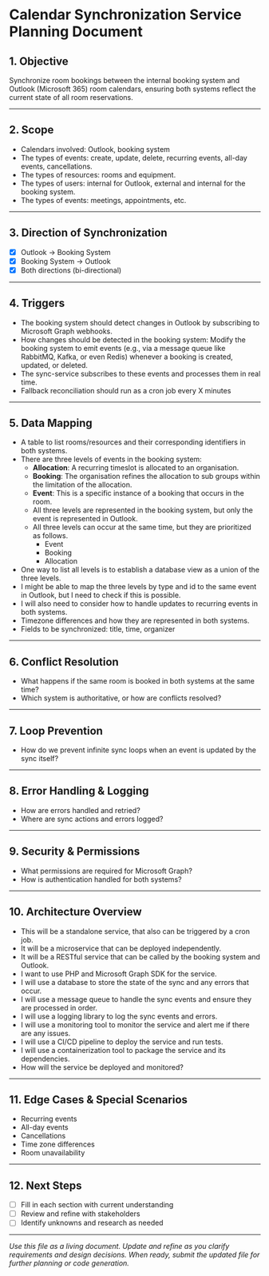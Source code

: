 # Calendar Synchronization Service Planning Document

## 1. **Objective**
Synchronize room bookings between the internal booking system and Outlook (Microsoft 365) room calendars, ensuring both systems reflect the current state of all room reservations.

---

## 2. **Scope**
- Calendars involved: Outlook, booking system
- The types of events: create, update, delete, recurring events, all-day events, cancellations.
- The types of resources: rooms and equipment.
- The types of users: internal for Outlook, external and internal for the booking system.
- The types of events: meetings, appointments, etc.

---

## 3. **Direction of Synchronization**
- [X] Outlook → Booking System
- [X] Booking System → Outlook
- [X] Both directions (bi-directional)

---

## 4. **Triggers**
- The booking system should detect changes in Outlook by subscribing to Microsoft Graph webhooks.
- How changes should be detected in the booking system: Modify the booking system to emit events (e.g., via a message queue like RabbitMQ, Kafka, or even Redis) whenever a booking is created, updated, or deleted.
- The sync-service subscribes to these events and processes them in real time.
- Fallback reconciliation should run as a cron job every X minutes

---

## 5. **Data Mapping**
- A table to list rooms/resources and their corresponding identifiers in both systems.
- There are three levels of events in the booking system:
  - **Allocation**: A recurring timeslot is allocated to an organisation.
  - **Booking**: The organisation refines the allocation to sub groups within the limitation of the allocation.
  - **Event**: This is a specific instance of a booking that occurs in the room.
  - All three levels are represented in the booking system, but only the event is represented in Outlook.
  - All three levels can occur at the same time, but they are prioritized as follows.
	- Event
	- Booking
	- Allocation
- One way to list all levels is to establish a database view as a union of the three levels.
- I might be able to map the three levels by type and id to the same event in Outlook, but I need to check if this is possible.
- I will also need to consider how to handle updates to recurring events in both systems.
- Timezone differences and how they are represented in both systems.
- Fields to be synchronized: title, time, organizer

---

## 6. **Conflict Resolution**
- What happens if the same room is booked in both systems at the same time?
- Which system is authoritative, or how are conflicts resolved?

---

## 7. **Loop Prevention**
- How do we prevent infinite sync loops when an event is updated by the sync itself?

---

## 8. **Error Handling & Logging**
- How are errors handled and retried?
- Where are sync actions and errors logged?

---

## 9. **Security & Permissions**
- What permissions are required for Microsoft Graph?
- How is authentication handled for both systems?

---

## 10. **Architecture Overview**
- This will be a standalone service, that also can be triggered by a cron job.
- It will be a microservice that can be deployed independently.
- It will be a RESTful service that can be called by the booking system and Outlook.
- I want to use PHP and Microsoft Graph SDK for the service.
- I will use a database to store the state of the sync and any errors that occur.
- I will use a message queue to handle the sync events and ensure they are processed in order.
- I will use a logging library to log the sync events and errors.
- I will use a monitoring tool to monitor the service and alert me if there are any issues.
- I will use a CI/CD pipeline to deploy the service and run tests.
- I will use a containerization tool to package the service and its dependencies.
- How will the service be deployed and monitored?

---

## 11. **Edge Cases & Special Scenarios**
- Recurring events
- All-day events
- Cancellations
- Time zone differences
- Room unavailability

---

## 12. **Next Steps**
- [ ] Fill in each section with current understanding
- [ ] Review and refine with stakeholders
- [ ] Identify unknowns and research as needed

---

*Use this file as a living document. Update and refine as you clarify requirements and design decisions. When ready, submit the updated file for further planning or code generation.*